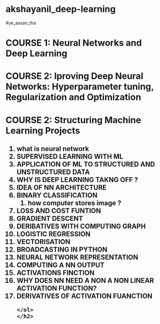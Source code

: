 # akshayanil_deep-learning
#ye_aasan_tha

# COURSE 1: Neural Networks and Deep Learning
# COURSE 2: Iproving Deep Neural Networks: Hyperparameter tuning, Regularization and Optimization
# COURSE 2: Structuring Machine Learning Projects

<h2> <ol>
  <li>what is neural network
  <li>SUPERVISED LEARNING WITH ML
    <li>APPLICATION OF ML TO STRUCTURED AND UNSTRUCTURED DATA
      <li>WHY IS DEEP LEARNING TAKNG OFF ? 
        <li>IDEA OF NN ARCHITECTURE
  <li>BINARY CLASSIFICATION <oL> <li> how computer stores image ? </ol>
            <li> LOSS AND COST FUNTION
              <li>GRADIENT DESCENT
                <li> DERIBATIVES WITH COMPUTING GRAPH
                  <li> LOGISTIC REGRESSION
                    <li> VECTORISATION
                      <li> BROADCASTING IN PYTHON
                        <li>NEURAL NETWORK REPRESENTATION
                          <li> COMPUTING A NN OUTPUT
                            <li> ACTIVATIONS FINCTION
                              <li> WHY DOES NN NEED A NON A NON LINEAR ACTIVATION FUNCTION?
                                <li> DERIVATIVES OF ACTIVATION FUANCTION
                                  
    </ol>
    </h2>

